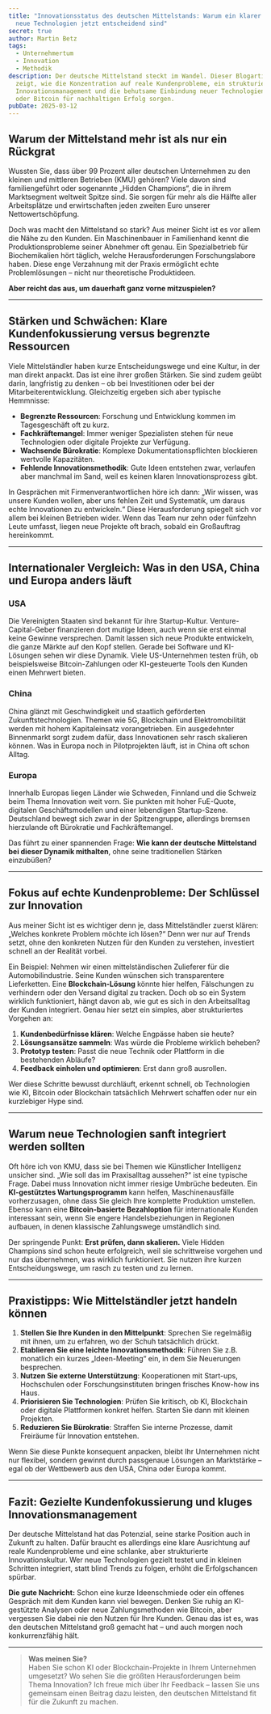 ```yaml
---
title: "Innovationsstatus des deutschen Mittelstands: Warum ein klarer Fokus und
  neue Technologien jetzt entscheidend sind"
secret: true
author: Martin Betz
tags:
  - Unternehmertum
  - Innovation
  - Methodik
description: Der deutsche Mittelstand steckt im Wandel. Dieser Blogartikel
  zeigt, wie die Konzentration auf reale Kundenprobleme, ein strukturiertes
  Innovationsmanagement und die behutsame Einbindung neuer Technologien wie KI
  oder Bitcoin für nachhaltigen Erfolg sorgen.
pubDate: 2025-03-12
---
```

## Warum der Mittelstand mehr ist als nur ein Rückgrat

Wussten Sie, dass über 99 Prozent aller deutschen Unternehmen zu den kleinen und mittleren Betrieben (KMU) gehören? Viele davon sind familiengeführt oder sogenannte „Hidden Champions“, die in ihrem Marktsegment weltweit Spitze sind. Sie sorgen für mehr als die Hälfte aller Arbeitsplätze und erwirtschaften jeden zweiten Euro unserer Nettowertschöpfung.

Doch was macht den Mittelstand so stark? Aus meiner Sicht ist es vor allem die Nähe zu den Kunden. Ein Maschinenbauer in Familienhand kennt die Produktionsprobleme seiner Abnehmer oft genau. Ein Spezialbetrieb für Biochemikalien hört täglich, welche Herausforderungen Forschungslabore haben. Diese enge Verzahnung mit der Praxis ermöglicht echte Problemlösungen – nicht nur theoretische Produktideen.

**Aber reicht das aus, um dauerhaft ganz vorne mitzuspielen?**

---

## Stärken und Schwächen: Klare Kundenfokussierung versus begrenzte Ressourcen

Viele Mittelständler haben kurze Entscheidungswege und eine Kultur, in der man direkt anpackt. Das ist eine ihrer großen Stärken. Sie sind zudem geübt darin, langfristig zu denken – ob bei Investitionen oder bei der Mitarbeiterentwicklung. Gleichzeitig ergeben sich aber typische Hemmnisse:

- **Begrenzte Ressourcen**: Forschung und Entwicklung kommen im Tagesgeschäft oft zu kurz.  
- **Fachkräftemangel**: Immer weniger Spezialisten stehen für neue Technologien oder digitale Projekte zur Verfügung.  
- **Wachsende Bürokratie**: Komplexe Dokumentationspflichten blockieren wertvolle Kapazitäten.  
- **Fehlende Innovationsmethodik**: Gute Ideen entstehen zwar, verlaufen aber manchmal im Sand, weil es keinen klaren Innovationsprozess gibt.

In Gesprächen mit Firmenverantwortlichen höre ich dann: „Wir wissen, was unsere Kunden wollen, aber uns fehlen Zeit und Systematik, um daraus echte Innovationen zu entwickeln.“ Diese Herausforderung spiegelt sich vor allem bei kleinen Betrieben wider. Wenn das Team nur zehn oder fünfzehn Leute umfasst, liegen neue Projekte oft brach, sobald ein Großauftrag hereinkommt.

---

## Internationaler Vergleich: Was in den USA, China und Europa anders läuft

### USA  
Die Vereinigten Staaten sind bekannt für ihre Startup-Kultur. Venture-Capital-Geber finanzieren dort mutige Ideen, auch wenn sie erst einmal keine Gewinne versprechen. Damit lassen sich neue Produkte entwickeln, die ganze Märkte auf den Kopf stellen. Gerade bei Software und KI-Lösungen sehen wir diese Dynamik. Viele US-Unternehmen testen früh, ob beispielsweise Bitcoin-Zahlungen oder KI-gesteuerte Tools den Kunden einen Mehrwert bieten.

### China  
China glänzt mit Geschwindigkeit und staatlich geförderten Zukunftstechnologien. Themen wie 5G, Blockchain und Elektromobilität werden mit hohem Kapitaleinsatz vorangetrieben. Ein ausgedehnter Binnenmarkt sorgt zudem dafür, dass Innovationen sehr rasch skalieren können. Was in Europa noch in Pilotprojekten läuft, ist in China oft schon Alltag.

### Europa  
Innerhalb Europas liegen Länder wie Schweden, Finnland und die Schweiz beim Thema Innovation weit vorn. Sie punkten mit hoher FuE-Quote, digitalen Geschäftsmodellen und einer lebendigen Startup-Szene. Deutschland bewegt sich zwar in der Spitzengruppe, allerdings bremsen hierzulande oft Bürokratie und Fachkräftemangel.

Das führt zu einer spannenden Frage: **Wie kann der deutsche Mittelstand bei dieser Dynamik mithalten**, ohne seine traditionellen Stärken einzubüßen?

---

## Fokus auf echte Kundenprobleme: Der Schlüssel zur Innovation

Aus meiner Sicht ist es wichtiger denn je, dass Mittelständler zuerst klären: „Welches konkrete Problem möchte ich lösen?“ Denn wer nur auf Trends setzt, ohne den konkreten Nutzen für den Kunden zu verstehen, investiert schnell an der Realität vorbei. 

Ein Beispiel: Nehmen wir einen mittelständischen Zulieferer für die Automobilindustrie. Seine Kunden wünschen sich transparentere Lieferketten. Eine **Blockchain-Lösung** könnte hier helfen, Fälschungen zu verhindern oder den Versand digital zu tracken. Doch ob so ein System wirklich funktioniert, hängt davon ab, wie gut es sich in den Arbeitsalltag der Kunden integriert. Genau hier setzt ein simples, aber strukturiertes Vorgehen an:

1. **Kundenbedürfnisse klären**: Welche Engpässe haben sie heute?  
2. **Lösungsansätze sammeln**: Was würde die Probleme wirklich beheben?  
3. **Prototyp testen**: Passt die neue Technik oder Plattform in die bestehenden Abläufe?  
4. **Feedback einholen und optimieren**: Erst dann groß ausrollen.

Wer diese Schritte bewusst durchläuft, erkennt schnell, ob Technologien wie KI, Bitcoin oder Blockchain tatsächlich Mehrwert schaffen oder nur ein kurzlebiger Hype sind.

---

## Warum neue Technologien sanft integriert werden sollten

Oft höre ich von KMU, dass sie bei Themen wie Künstlicher Intelligenz unsicher sind. „Wie soll das im Praxisalltag aussehen?“ ist eine typische Frage. Dabei muss Innovation nicht immer riesige Umbrüche bedeuten. Ein **KI-gestütztes Wartungsprogramm** kann helfen, Maschinenausfälle vorherzusagen, ohne dass Sie gleich Ihre komplette Produktion umstellen. Ebenso kann eine **Bitcoin-basierte Bezahloption** für internationale Kunden interessant sein, wenn Sie engere Handelsbeziehungen in Regionen aufbauen, in denen klassische Zahlungswege umständlich sind.

Der springende Punkt: **Erst prüfen, dann skalieren.** Viele Hidden Champions sind schon heute erfolgreich, weil sie schrittweise vorgehen und nur das übernehmen, was wirklich funktioniert. Sie nutzen ihre kurzen Entscheidungswege, um rasch zu testen und zu lernen.

---

## Praxistipps: Wie Mittelständler jetzt handeln können

1. **Stellen Sie Ihre Kunden in den Mittelpunkt**: Sprechen Sie regelmäßig mit ihnen, um zu erfahren, wo der Schuh tatsächlich drückt.  
2. **Etablieren Sie eine leichte Innovationsmethodik**: Führen Sie z.B. monatlich ein kurzes „Ideen-Meeting“ ein, in dem Sie Neuerungen besprechen.  
3. **Nutzen Sie externe Unterstützung**: Kooperationen mit Start-ups, Hochschulen oder Forschungsinstituten bringen frisches Know-how ins Haus.  
4. **Priorisieren Sie Technologien**: Prüfen Sie kritisch, ob KI, Blockchain oder digitale Plattformen konkret helfen. Starten Sie dann mit kleinen Projekten.  
5. **Reduzieren Sie Bürokratie**: Straffen Sie interne Prozesse, damit Freiräume für Innovation entstehen.

Wenn Sie diese Punkte konsequent anpacken, bleibt Ihr Unternehmen nicht nur flexibel, sondern gewinnt durch passgenaue Lösungen an Marktstärke – egal ob der Wettbewerb aus den USA, China oder Europa kommt.

---

## Fazit: Gezielte Kundenfokussierung und kluges Innovationsmanagement

Der deutsche Mittelstand hat das Potenzial, seine starke Position auch in Zukunft zu halten. Dafür braucht es allerdings eine klare Ausrichtung auf reale Kundenprobleme und eine schlanke, aber strukturierte Innovationskultur. Wer neue Technologien gezielt testet und in kleinen Schritten integriert, statt blind Trends zu folgen, erhöht die Erfolgschancen spürbar.

**Die gute Nachricht:** Schon eine kurze Ideenschmiede oder ein offenes Gespräch mit dem Kunden kann viel bewegen. Denken Sie ruhig an KI-gestützte Analysen oder neue Zahlungsmethoden wie Bitcoin, aber vergessen Sie dabei nie den Nutzen für Ihre Kunden. Genau das ist es, was den deutschen Mittelstand groß gemacht hat – und auch morgen noch konkurrenzfähig hält.

---

> **Was meinen Sie?**  
> Haben Sie schon KI oder Blockchain-Projekte in Ihrem Unternehmen umgesetzt? Wo sehen Sie die größten Herausforderungen beim Thema Innovation? Ich freue mich über Ihr Feedback – lassen Sie uns gemeinsam einen Beitrag dazu leisten, den deutschen Mittelstand fit für die Zukunft zu machen.

